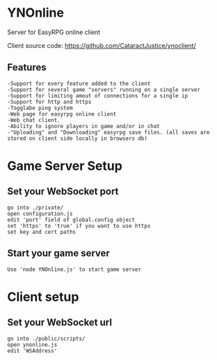# YNOnline

Server for EasyRPG online client 

Client source code: https://github.com/CataractJustice/ynoclient/

## Features

```
-Support for every feature added to the client
-Support for several game "servers" running on a single server
-Support for limiting amout of connections for a single ip
-Support for http and https
-Togglabe ping system
-Web page for easyrpg online client
-Web chat client.
-Ability to ignore players in game and/or in chat
-"Uploading" and "Downloading" easyrpg save files. (all saves are stored on client side locally in browsers db)
```


# Game Server Setup
## Set your WebSocket port
```
go into ./private/ 
open configuration.js
edit 'port' field of global.config object
set 'https' to 'true' if you want to use https
set key and cert paths
```
## Start your game server
```
Use 'node YNOnline.js' to start game server
```
# Client setup

## Set your WebSocket url
```
go into ./public/scripts/
open ynonline.js
edit 'WSAddress'
```

